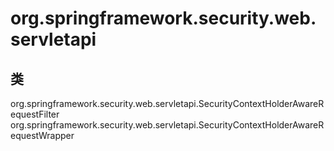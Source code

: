 # org.springframework.security.web.servletapi

## 类

org.springframework.security.web.servletapi.SecurityContextHolderAwareRequestFilter
org.springframework.security.web.servletapi.SecurityContextHolderAwareRequestWrapper




